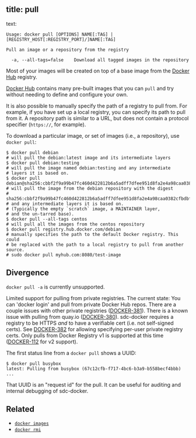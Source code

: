 title: pull
----
text:

    Usage: docker pull [OPTIONS] NAME[:TAG] | [REGISTRY_HOST[:REGISTRY_PORT]/]NAME[:TAG]

    Pull an image or a repository from the registry

      -a, --all-tags=false    Download all tagged images in the repository

Most of your images will be created on top of a base image from the
[Docker Hub](https://hub.docker.com) registry.

[Docker Hub](https://hub.docker.com) contains many pre-built images that you
can `pull` and try without needing to define and configure your own.

It is also possible to manually specify the path of a registry to pull from.
For example, if you have set up a local registry, you can specify its path to
pull from it. A repository path is similar to a URL, but does not contain
a protocol specifier (`https://`, for example).

To download a particular image, or set of images (i.e., a repository),
use `docker pull`:

    $ docker pull debian
    # will pull the debian:latest image and its intermediate layers
    $ docker pull debian:testing
    # will pull the image named debian:testing and any intermediate
    # layers it is based on.
    $ docker pull debian@sha256:cbbf2f9a99b47fc460d422812b6a5adff7dfee951d8fa2e4a98caa0382cfbdbf
    # will pull the image from the debian repository with the digest
    # sha256:cbbf2f9a99b47fc460d422812b6a5adff7dfee951d8fa2e4a98caa0382cfbdbf
    # and any intermediate layers it is based on.
    # (Typically the empty `scratch` image, a MAINTAINER layer,
    # and the un-tarred base).
    $ docker pull --all-tags centos
    # will pull all the images from the centos repository
    $ docker pull registry.hub.docker.com/debian
    # manually specifies the path to the default Docker registry. This could
    # be replaced with the path to a local registry to pull from another source.
    # sudo docker pull myhub.com:8080/test-image

## Divergence

`docker pull -a` is currently unsupported.

Limited support for pulling from private registries. The current state: You can
'docker login' and pull from private Docker Hub repos. There are a couple issues
with other private registries
([DOCKER-381](http://smartos.org/bugview/DOCKER-381)). There is a known issue
with pulling from quay.io ([DOCKER-380](http://smartos.org/bugview/DOCKER-380)).
sdc-docker requires a registry to be HTTPS *and* to have a verifiable cert (i.e.
not self-signed certs). See [DOCKER-382](http://smartos.org/bugview/DOCKER-382)
for allowing specifying per-user private registry certs. Only pulls from Docker
Registry v1 is supported at this time
([DOCKER-112](http://smartos.org/bugview/DOCKER-112) for v2 support).

The first status line from a `docker pull` shows a UUID:

    $ docker pull busybox
    latest: Pulling from busybox (67c12cfb-f717-4bc6-b3a9-b558becf4bbb)
    ...

That UUID is an "request id" for the pull. It can be useful for auditing
and internal debugging of sdc-docker.


## Related

- [`docker images`](../commands/images.md)
- [`docker rmi`](../commands/rmi.md)
